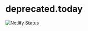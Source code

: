 # deprecated.today

[![Netlify Status](https://api.netlify.com/api/v1/badges/0fa58b64-26a1-4fbd-ae7d-dcb4ef001dc4/deploy-status)](https://app.netlify.com/sites/elastic-fermat-04e374/deploys)